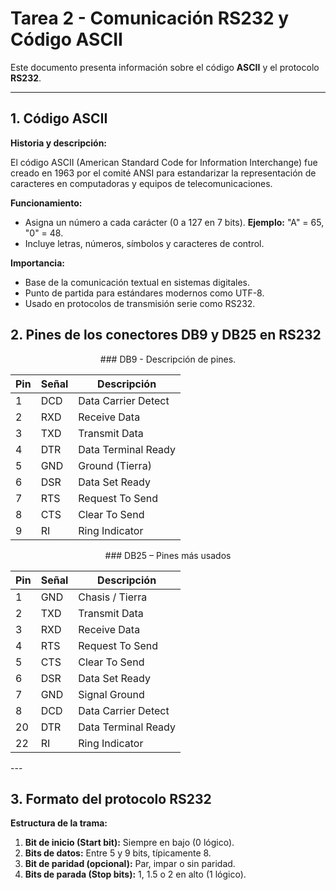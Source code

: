 # Tarea 2 - Comunicación RS232 y Código ASCII

Este documento presenta información sobre el código **ASCII** y el protocolo **RS232**.

---

## 1. Código ASCII

**Historia y descripción:** 

El código ASCII (American Standard Code for Information Interchange) fue creado en 1963 por el comité ANSI para estandarizar la representación de caracteres en computadoras y equipos de telecomunicaciones.  

**Funcionamiento:**

- Asigna un número a cada carácter (0 a 127 en 7 bits). **Ejemplo:** "A" = 65, "0" = 48.
- Incluye letras, números, símbolos y caracteres de control.

**Importancia:**
- Base de la comunicación textual en sistemas digitales.
- Punto de partida para estándares modernos como UTF-8.
- Usado en protocolos de transmisión serie como RS232.

## 2. Pines de los conectores DB9 y DB25 en RS232

<div align="center">
### DB9 - Descripción de pines.

| Pin | Señal | Descripción                |
|-----|-------|----------------------------|
| 1   | DCD   | Data Carrier Detect        |
| 2   | RXD   | Receive Data               |
| 3   | TXD   | Transmit Data              |
| 4   | DTR   | Data Terminal Ready        |
| 5   | GND   | Ground (Tierra)            |
| 6   | DSR   | Data Set Ready             |
| 7   | RTS   | Request To Send            |
| 8   | CTS   | Clear To Send              |
| 9   | RI    | Ring Indicator             |
</div>
<div align="center">
### DB25 – Pines más usados  

| Pin | Señal | Descripción                |
|-----|-------|----------------------------|
| 1   | GND   | Chasis / Tierra            |
| 2   | TXD   | Transmit Data              |
| 3   | RXD   | Receive Data               |
| 4   | RTS   | Request To Send            |
| 5   | CTS   | Clear To Send              |
| 6   | DSR   | Data Set Ready             |
| 7   | GND   | Signal Ground              |
| 8   | DCD   | Data Carrier Detect        |
| 20  | DTR   | Data Terminal Ready        |
| 22  | RI    | Ring Indicator             |
</div>
---

## 3. Formato del protocolo RS232

**Estructura de la trama:**

1. **Bit de inicio (Start bit):** Siempre en bajo (0 lógico).  
2. **Bits de datos:** Entre 5 y 9 bits, típicamente 8.  
3. **Bit de paridad (opcional):** Par, impar o sin paridad.  
4. **Bits de parada (Stop bits):** 1, 1.5 o 2 en alto (1 lógico).  

